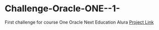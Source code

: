 # Challenge-Oracle-ONE--1-
First challenge for course One Oracle Next Education Alura
<a href="https://almeidaleandro28.github.io/Challenge-Oracle-ONE--1-/">Project Link</a>